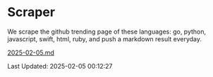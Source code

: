 # Scraper

We scrape the github trending page of these languages: go, python, javascript, swift, html, ruby, and push a markdown result everyday.

[2025-02-05.md](https://github.com/henson/Scraper/blob/master/2025-02-05.md)

Last Updated: 2025-02-05 00:12:27